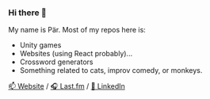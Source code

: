 ### Hi there 👋

My name is Pär. 
Most of my repos here is:
* Unity games
* Websites (using React probably)...
* Crossword generators
* Something related to cats, improv comedy, or monkeys.

[📫 Website](https://pratterino.se/) / [🎧 Last.fm](https://www.last.fm/user/Tachio) / [💼 LinkedIn](https://www.linkedin.com/in/p%C3%A4r-strandberg-271309185/)
